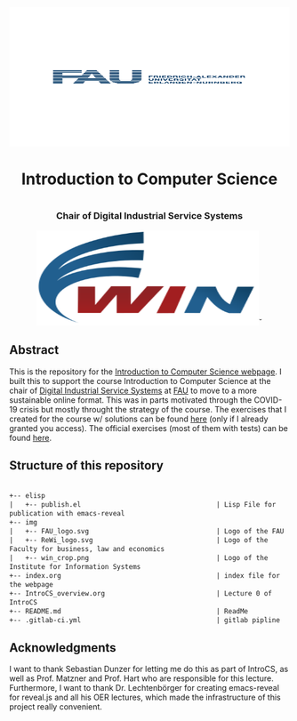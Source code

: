 <div style="border-bottom:none;">
	<div align="center">
		<img src="img/FAU_logo.svg" width="700" height="250">
		<h1>Introduction to Computer Science<h1>
		<h3>Chair of Digital Industrial Service Systems</h3>
		<img src="img/win_crop.png" width="400" height="170">˘
	</div>
</div>

## Abstract
This is the repository for the [Introduction to Computer Science webpage](introcs.maximilian-harl.de). I built this to support the course Introduction to Computer Science at the chair of [Digital Industrial Service Systems](https://www.is.rw.fau.de/) at [FAU](https://www.fau.de/) to move to a more sustainable online format. This was in parts motivated through the COVID-19 crisis but mostly throught the strategy of the course.
The exercises that I created for the course w/ solutions can be found [here](https://github.com/EinGartenzwerg/CS_Basics) (only if I already granted you access). The official exercises (most of them with tests) can be found [here](https://github.com/fau-is/IntroCS).

## Structure of this repository
```

+-- elisp
|   +-- publish.el         							| Lisp File for publication with emacs-reveal
+-- img
|   +-- FAU_logo.svg 								| Logo of the FAU
|   +-- ReWi_logo.svg 								| Logo of the Faculty for business, law and economics
|	+-- win_crop.png 								| Logo of the Institute for Information Systems
+-- index.org 					                    | index file for the webpage
+-- IntroCS_overview.org                            | Lecture 0 of IntroCS
+-- README.md 										| ReadMe
+-- .gitlab-ci.yml    								| gitlab pipline         

```

## Acknowledgments
I want to thank Sebastian Dunzer for letting me do this as part of IntroCS, as well as Prof. Matzner and Prof. Hart who are responsible for this lecture. Furthermore, I want to thank Dr. Lechtenbörger for creating emacs-reveal for reveal.js and all his OER lectures, which made the infrastructure of this project really convenient.
